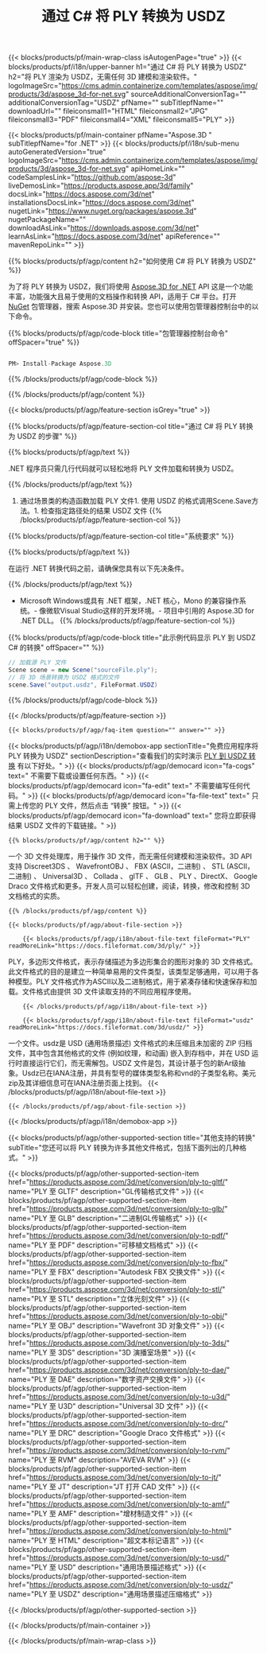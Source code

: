 ﻿---
title: 通过 C# 将 PLY 转换为 USDZ 
weight: 530
url: /zh/net/conversion/ply-to-usdz/ 
description: PLY 到 USDZ C# 转换的示例代码。在VB.NET，Asp.NET 或任何基于 .NET 的应用程序中使用 API 示例代码将批处理 PLY 文件转换为 USDZ。
---
{{< blocks/products/pf/main-wrap-class isAutogenPage="true" >}}
{{< blocks/products/pf/i18n/upper-banner h1="通过 C# 将 PLY 转换为 USDZ" h2="将 PLY 渲染为 USDZ，无需任何 3D 建模和渲染软件。" logoImageSrc="https://cms.admin.containerize.com/templates/aspose/img/products/3d/aspose_3d-for-net.svg" sourceAdditionalConversionTag="" additionalConversionTag="USDZ" pfName="" subTitlepfName="" downloadUrl="" fileiconsmall1="HTML" fileiconsmall2="JPG" fileiconsmall3="PDF" fileiconsmall4="XML" fileiconsmall5="PLY" >}}

{{< blocks/products/pf/main-container pfName="Aspose.3D " subTitlepfName="for .NET" >}}
{{< blocks/products/pf/i18n/sub-menu autoGeneratedVersion="true" logoImageSrc="https://cms.admin.containerize.com/templates/aspose/img/products/3d/aspose_3d-for-net.svg" apiHomeLink="" codeSamplesLink="https://github.com/aspose-3d" liveDemosLink="https://products.aspose.app/3d/family" docsLink="https://docs.aspose.com/3d/net" installationsDocsLink="https://docs.aspose.com/3d/net" nugetLink="https://www.nuget.org/packages/aspose.3d" nugetPackageName="" downloadAsLink="https://downloads.aspose.com/3d/net" learnAsLink="https://docs.aspose.com/3d/net" apiReference="" mavenRepoLink="" >}}

{{% blocks/products/pf/agp/content h2="如何使用 C# 将 PLY 转换为 USDZ" %}}

 为了将 PLY 转换为 USDZ，我们将使用
 [Aspose.3D for .NET](https://products.aspose.com/3d/net) 
 API 这是一个功能丰富，功能强大且易于使用的文档操作和转换 API，适用于 C# 平台。打开
 [NuGet](https://www.nuget.org/packages/aspose.3d) 
 包管理器，搜索
 Aspose.3D 
 并安装。您也可以使用包管理器控制台中的以下命令。

{{% blocks/products/pf/agp/code-block title="包管理器控制台命令" offSpacer="true" %}}

```cs

PM> Install-Package Aspose.3D


```

{{% /blocks/products/pf/agp/code-block %}}

{{% /blocks/products/pf/agp/content %}}

{{< blocks/products/pf/agp/feature-section isGrey="true" >}}

{{% blocks/products/pf/agp/feature-section-col title="通过 C# 将 PLY 转换为 USDZ 的步骤" %}}

{{% blocks/products/pf/agp/text %}}

 .NET 程序员只需几行代码就可以轻松地将 PLY 文件加载和转换为 USDZ。

{{% /blocks/products/pf/agp/text %}}

1. 通过场景类的构造函数加载 PLY 文件1. 使用 USDZ 的格式调用Scene.Save方法。1. 检查指定路径处的结果 USDZ 文件
{{% /blocks/products/pf/agp/feature-section-col %}}

{{% blocks/products/pf/agp/feature-section-col title="系统要求" %}}

{{% blocks/products/pf/agp/text %}}

 在运行 .NET 转换代码之前，请确保您具有以下先决条件。

{{% /blocks/products/pf/agp/text %}}

- Microsoft Windows或具有 .NET 框架，.NET 核心，Mono 的兼容操作系统。- 像微软Visual Studio这样的开发环境。- 项目中引用的 Aspose.3D for .NET DLL。
{{% /blocks/products/pf/agp/feature-section-col %}}

{{% blocks/products/pf/agp/code-block title="此示例代码显示 PLY 到 USDZ C# 的转换" offSpacer="" %}}

```cs
// 加载源 PLY 文件
Scene scene = new Scene("sourceFile.ply");
// 将 3D 场景转换为 USDZ 格式的文件
scene.Save("output.usdz", FileFormat.USDZ)

```

{{% /blocks/products/pf/agp/code-block %}}

{{< /blocks/products/pf/agp/feature-section >}}

    {{< blocks/products/pf/agp/faq-item question="" answer="" >}}
 

<!-- aboutfile Starts -->

{{< blocks/products/pf/agp/i18n/demobox-app sectionTitle="免费应用程序将 PLY 转换为 USDZ" sectionDescription="查看我们的实时演示 [PLY 到 USDZ 转换](https://products.aspose.app/3d/conversion/ply-to-usdz) 有以下好处。" >}}
        {{< blocks/products/pf/agp/democard icon="fa-cogs" text=" 不需要下载或设置任何东西。" >}}
        {{< blocks/products/pf/agp/democard icon="fa-edit" text=" 不需要编写任何代码。" >}}
        {{< blocks/products/pf/agp/democard icon="fa-file-text" text=" 只需上传您的 PLY 文件，然后点击 “转换” 按钮。" >}}
        {{< blocks/products/pf/agp/democard icon="fa-download" text=" 您将立即获得结果 USDZ 文件的下载链接。" >}}

    {{% blocks/products/pf/agp/content h2="" %}}

 一个 3D 文件处理库，用于操作 3D 文件，而无需任何建模和渲染软件。3D API 支持 Discreet3DS 、 WavefrontOBJ 、 FBX (ASCII，二进制) 、 STL (ASCII，二进制) 、 Universal3D 、 Collada 、 glTF 、 GLB 、 PLY 、DirectX、 Google Draco 文件格式和更多。开发人员可以轻松创建，阅读，转换，修改和控制 3D 文档格式的实质。



    {{% /blocks/products/pf/agp/content %}}

    {{< blocks/products/pf/agp/about-file-section >}}

        {{< blocks/products/pf/agp/i18n/about-file-text fileFormat="PLY" readMoreLink="https://docs.fileformat.com/3d/ply/" >}}
PLY，多边形文件格式，表示存储描述为多边形集合的图形对象的 3D 文件格式。此文件格式的目的是建立一种简单易用的文件类型，该类型足够通用，可以用于各种模型。PLY 文件格式作为ASCII以及二进制格式，用于紧凑存储和快速保存和加载。文件格式由提供 3D 文件读取支持的不同应用程序使用。

        {{< /blocks/products/pf/agp/i18n/about-file-text >}}

        {{< blocks/products/pf/agp/i18n/about-file-text fileFormat="usdz" readMoreLink="https://docs.fileformat.com/3d/usdz/" >}}
一个文件。usdz是 USD (通用场景描述) 文件格式的未压缩且未加密的 ZIP 归档文件，其中包含其他格式的文件 (例如纹理，和动画) 嵌入到存档中，并在 USD 运行时直接运行它们，而无需解包。USDZ 文件是包，其设计基于包的新Ar级抽象。Usdz已在IANA注册，并具有型号的媒体类型名称和vnd的子类型名称。美元zip及其详细信息可在IANA注册页面上找到。
        {{< /blocks/products/pf/agp/i18n/about-file-text >}}

    {{< /blocks/products/pf/agp/about-file-section >}}

{{< /blocks/products/pf/agp/i18n/demobox-app >}}

<!-- aboutfile Ends -->

{{< blocks/products/pf/agp/other-supported-section title="其他支持的转换" subTitle="您还可以将 PLY 转换为许多其他文件格式，包括下面列出的几种格式。" >}}

{{< blocks/products/pf/agp/other-supported-section-item href="https://products.aspose.com/3d/net/conversion/ply-to-gltf/" name="PLY 至 GLTF" description="GL传输格式文件" >}}
{{< blocks/products/pf/agp/other-supported-section-item href="https://products.aspose.com/3d/net/conversion/ply-to-glb/" name="PLY 至 GLB" description="二进制GL传输格式" >}}
{{< blocks/products/pf/agp/other-supported-section-item href="https://products.aspose.com/3d/net/conversion/ply-to-pdf/" name="PLY 至 PDF" description="可移植文档格式" >}}
{{< blocks/products/pf/agp/other-supported-section-item href="https://products.aspose.com/3d/net/conversion/ply-to-fbx/" name="PLY 至 FBX" description="Autodesk FBX 交换文件" >}}
{{< blocks/products/pf/agp/other-supported-section-item href="https://products.aspose.com/3d/net/conversion/ply-to-stl/" name="PLY 至 STL" description="立体光刻文件" >}}
{{< blocks/products/pf/agp/other-supported-section-item href="https://products.aspose.com/3d/net/conversion/ply-to-obj/" name="PLY 至 OBJ" description="Wavefront 3D 对象文件" >}}
{{< blocks/products/pf/agp/other-supported-section-item href="https://products.aspose.com/3d/net/conversion/ply-to-3ds/" name="PLY 至 3DS" description="3D 演播室场景" >}}
{{< blocks/products/pf/agp/other-supported-section-item href="https://products.aspose.com/3d/net/conversion/ply-to-dae/" name="PLY 至 DAE" description="数字资产交换文件" >}}
{{< blocks/products/pf/agp/other-supported-section-item href="https://products.aspose.com/3d/net/conversion/ply-to-u3d/" name="PLY 至 U3D" description="Universal 3D 文件" >}}
{{< blocks/products/pf/agp/other-supported-section-item href="https://products.aspose.com/3d/net/conversion/ply-to-drc/" name="PLY 至 DRC" description="Google Draco 文件格式" >}}
{{< blocks/products/pf/agp/other-supported-section-item href="https://products.aspose.com/3d/net/conversion/ply-to-rvm/" name="PLY 至 RVM" description="AVEVA RVM" >}}
{{< blocks/products/pf/agp/other-supported-section-item href="https://products.aspose.com/3d/net/conversion/ply-to-jt/" name="PLY 至 JT" description="JT 打开 CAD 文件" >}}
{{< blocks/products/pf/agp/other-supported-section-item href="https://products.aspose.com/3d/net/conversion/ply-to-amf/" name="PLY 至 AMF" description="增材制造文件" >}}
{{< blocks/products/pf/agp/other-supported-section-item href="https://products.aspose.com/3d/net/conversion/ply-to-html/" name="PLY 至 HTML" description="超文本标记语言" >}}
{{< blocks/products/pf/agp/other-supported-section-item href="https://products.aspose.com/3d/net/conversion/ply-to-usd/" name="PLY 至 USD" description="通用场景描述格式" >}}
{{< blocks/products/pf/agp/other-supported-section-item href="https://products.aspose.com/3d/net/conversion/ply-to-usdz/" name="PLY 至 USDZ" description="通用场景描述压缩格式" >}}

{{< /blocks/products/pf/agp/other-supported-section >}}

{{< /blocks/products/pf/main-container >}}
    
{{< /blocks/products/pf/main-wrap-class >}}
